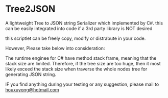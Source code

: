 # Tree2JSON
A lightweight Tree to JSON string Serializer which implemented by C#. this can be easily integrated into code if a 3rd party library is NOT desired


this scriptlet can be freely copy, modify or distrabute in your code.

However, Please take below into consideration:
 
The runtime enginee for C# have method stack frame, meaning that the stack size are limited.
Therefore, if the tree size are too huge, then it most likely exceed the stack size when
traverse the whole nodes tree for generating JSON string.

IF you find anything during your testing or any suggestion, please mail to houxuyong@hotmail.com
